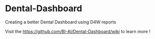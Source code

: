 # Dental-Dashboard
Creating a better Dental Dashboard using D4W reports

Visit the https://github.com/BI-AI/Dental-Dashboard/wiki to learn more !
